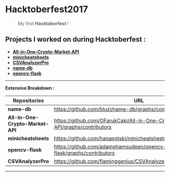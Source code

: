 # Hacktoberfest2017
> My first **Hacktoberfest** !

## Projects I worked on during Hacktoberfest :

* **[All-in-One-Crypto-Market-API](https://github.com/OFarukCaki/All-in-One-Crypto-Market-API)**
* **[minicheatsheets](https://github.com/hanapotski/minicheatsheets)**
* **[CSVAnalyzerPro](https://github.com/flaminggenius/CSVAnalyzerPro)**
* **[name-db](https://github.com/bluzi/name-db)**
* **[opencv-flask](https://github.com/adamshamsudeen/opencv-flask)**

---

**Extensive Breakdown :** 


| **Repositories**       | **URL**           |
| --- |--- |
| **name-db**      | https://github.com/bluzi/name-db/graphs/contributors |
| **All-in-One-Crypto-Market-API**      | https://github.com/OFarukCaki/All-in-One-Crypto-Market-API/graphs/contributors |
| **minicheatsheets**     | https://github.com/hanapotski/minicheatsheets/graphs/contributors |
| **opencv-flask**     | https://github.com/adamshamsudeen/opencv-flask/graphs/contributors |
| **CSVAnalyzerPro**      | https://github.com/flaminggenius/CSVAnalyzerPro/graphs/contributors |

---
